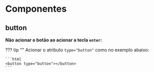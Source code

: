 # Componentes

## button

**Não acionar o botão ao acionar a tecla `enter`:**

??? tip ""
    Acionar o atributo `type="button"` como no exemplo abaixo:

    ```html
    <button type="button"></button>
    ```
